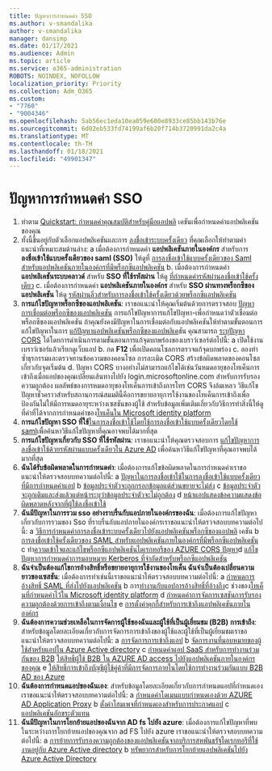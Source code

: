 ```yaml
---
title: ปัญหาการกำหนดค่า SSO
ms.author: v-smandalika
author: v-smandalika
manager: dansimp
ms.date: 01/17/2021
ms.audience: Admin
ms.topic: article
ms.service: o365-administration
ROBOTS: NOINDEX, NOFOLLOW
localization_priority: Priority
ms.collection: Adm_O365
ms.custom:
- "7760"
- "9004346"
ms.openlocfilehash: 5ab56ec1eda10ea059e600e8933ce85bb143b76e
ms.sourcegitcommit: 6d02eb533fd74199af6b20f714b3720991da2c4a
ms.translationtype: MT
ms.contentlocale: th-TH
ms.lasthandoff: 01/18/2021
ms.locfileid: "49901347"
---
```

# <a name="sso-configuration-issues"></a>ปัญหาการกำหนดค่า SSO

1. ทำตาม [Quickstart: กำหนดค่าคุณสมบัติสำหรับคู่มือแอปพลิ](https://docs.microsoft.com/azure/active-directory/manage-apps/add-application-portal-configure) เคชันเพื่อกำหนดค่าแอปพลิเคชันของคุณ
2. ทั้งนี้ขึ้นอยู่กับตัวเลือกแอปพลิเคชันและการ [ลงชื่อเข้าระบบครั้งเดียว](https://docs.microsoft.com/azure/active-directory/manage-apps/sso-options) ที่คุณเลือกให้ทำตามคำแนะนำที่เหมาะสมด้านล่าง: a เมื่อต้องการกำหนดค่า **แอปพลิเคชันภายในองค์กร** สำหรับการ **ลงชื่อเข้าใช้แบบครั้งเดียวของ saml (SSO)** ให้ดูที่ [การลงชื่อเข้าใช้แบบครั้งเดียวของ Saml สำหรับแอปพลิเคชันภายในองค์กรที่มีพร็อกซีแอปพลิเคชัน](https://docs.microsoft.com/azure/active-directory/manage-apps/application-proxy-configure-single-sign-on-on-premises-apps)
    b. เมื่อต้องการกำหนดค่า **แอปพลิเคชันระบบคลาวด์** สำหรับ **SSO ที่ใช้รหัสผ่าน** ให้ดู [ที่กำหนดค่ารหัสผ่านลงชื่อเข้าใช้ครั้งเดียว](https://docs.microsoft.com/azure/active-directory/manage-apps/configure-password-single-sign-on-non-gallery-applications)
    c. เมื่อต้องการกำหนดค่า **แอปพลิเคชันภายในองค์กร** สำหรับ **SSO ผ่านทางพร็อกซีของแอปพลิเคชัน** ให้ดู [รหัสผ่านลิ่วสำหรับการลงชื่อเข้าใช้ครั้งเดียวด้วยพร็อกซีแอปพลิเคชัน](https://docs.microsoft.com/azure/active-directory/manage-apps/application-proxy-configure-single-sign-on-password-vaulting)
3. **การแก้ไขปัญหาพร็อกซีของแอปพลิเคชัน**: เราขอแนะนำให้คุณเริ่มต้นด้วยการตรวจสอบ [ปัญหาการเชื่อมต่อพร็อกซีของแอปพลิเคชัน](https://docs.microsoft.com/azure/active-directory/manage-apps/application-proxy-debug-connectors) การแก้ไขปัญหาการแก้ไขปัญหา-เพื่อกำหนดว่าตัวเชื่อมต่อพร็อกซีของแอปพลิเคชัน ถ้าคุณยังคงมีปัญหาในการเชื่อมต่อกับแอปพลิเคชันให้ทำตามขั้นตอนการแก้ไขปัญหาในการ [แก้ปัญหาแอปพลิเคชันพร็อกซีของแอปพลิเค](https://docs.microsoft.com/azure/active-directory/manage-apps/application-proxy-debug-apps)ชัน คุณสามารถ [ระบุปัญหา CORS](https://docs.microsoft.com/azure/active-directory/manage-apps/application-proxy-understand-cors-issues#understand-and-identify-cors-issues) ได้โดยการดำเนินการตามขั้นตอนการแก้จุดบกพร่องของเบราว์เซอร์ต่อไปนี้: a เปิดใช้งานเบราว์เซอร์แล้วเรียกดูเว็บแอป
    b. กด **F12** เพื่อเปิดคอนโซลการตรวจแก้จุดบกพร่อง
    c. ลองทำซ้ำธุรกรรมและตรวจทานข้อความของคอนโซล การละเมิด CORS สร้างข้อผิดพลาดของคอนโซลเกี่ยวกับจุดเริ่มต้น
    d. ปัญหา CORS บางอย่างไม่สามารถแก้ไขได้เช่นวันหมดอายุของโทเค็นการเข้าถึงเมื่อแอปของคุณเปลี่ยนเส้นทางไปยัง login.microsoftonline.com สำหรับการรับรองความถูกต้อง ผลลัพธ์ของการหมดอายุของโทเค็นการเข้าถึงการโทร CORS จึงล้มเหลว วิธีแก้ไขปัญหาชั่วคราวสำหรับสถานการณ์สมมตินี้คือการขยายอายุการใช้งานของโทเค็นการเข้าถึงเพื่อป้องกันไม่ให้มีการหมดอายุระหว่างเซสชันของผู้ใช้ สำหรับข้อมูลเพิ่มเติมเกี่ยวกับวิธีการทำสิ่งนี้ให้ดูที่ค่าที่ได้จากการกำหนดค่าของ[โทเค็นใน Microsoft identity platform](https://docs.microsoft.com/azure/active-directory/develop/active-directory-configurable-token-lifetimes)
4. **การแก้ไขปัญหา SSO ที่ใช้**[ในการลงชื่อเข้าใช้โดยใช้การลงชื่อเข้าใช้แบบครั้งเดียวโดยใช้ saml](https://docs.microsoft.com/azure/active-directory/manage-apps/application-sign-in-problem-federated-sso-gallery)เพื่อค้นหาวิธีแก้ไขปัญหาที่คุณอาจพบได้มากที่สุด
5. **การแก้ไขปัญหาเกี่ยวกับ SSO ที่ใช้รหัสผ่าน**: เราขอแนะนำให้คุณตรวจสอบการ [แก้ไขปัญหาการลงชื่อเข้าใช้ด้วยรหัสผ่านแบบครั้งเดียวใน Azure AD](https://docs.microsoft.com/azure/active-directory/manage-apps/troubleshoot-password-based-sso) เพื่อค้นหาวิธีแก้ไขปัญหาที่คุณอาจพบได้มากที่สุด
6. **ฉันได้รับข้อผิดพลาดในการกำหนดค่า**: เมื่อต้องการแก้ไขข้อผิดพลาดในการกำหนดค่าเราขอแนะนำให้ตรวจสอบบทความต่อไปนี้: a [ปัญหาในการลงชื่อเข้าใช้ในการลงชื่อเข้าใช้แบบครั้งเดียวที่มีการกำหนดค่าแอป](https://docs.microsoft.com/azure/active-directory/manage-apps/application-sign-in-problem-federated-sso-gallery) b [ข้อมูลประจำตัวจะถูกกรอกข้อมูลแต่ส่วนขยายจะไม่ส่ง](https://docs.microsoft.com/azure/active-directory/manage-apps/troubleshoot-password-based-sso#credentials-are-filled-in-but-the-extension-does-not-submit-them) c [ข้อมูลประจำตัวจะถูกเติมและส่งแล้วแต่หน้าระบุว่าข้อมูลประจำตัวจะไม่ถูกต้อง](https://docs.microsoft.com/azure/active-directory/manage-apps/troubleshoot-password-based-sso) d [หน้าแอปแสดงข้อความแสดงข้อผิดพลาดหลังจากที่ผู้ใช้ลงชื่อเข้าใช้](https://docs.microsoft.com/azure/active-directory/manage-apps/application-sign-in-problem-application-error)
7. **ฉันมีปัญหาในการรวม sso อย่างราบรื่นกับแอปภายในองค์กรของฉัน**: เมื่อต้องการแก้ไขปัญหาเกี่ยวกับการรวมของ Sso ที่ราบรื่นกับแอปภายในองค์กรเราขอแนะนำให้ตรวจสอบบทความต่อไปนี้: a [วิธีการกำหนดค่าการลงชื่อเข้าระบบครั้งเดียวไปยังแอปพลิเคชันพร็อกซีของแอปพลิ](https://docs.microsoft.com/azure/active-directory/manage-apps/application-proxy-config-sso-how-to) เคชัน b [การลงชื่อเข้าใช้ครั้งเดียวของ SAML สำหรับแอปพลิเคชันภายในองค์กรที่มีพร็อกซีแอปพลิเคชัน](https://docs.microsoft.com/azure/active-directory/manage-apps/application-proxy-configure-single-sign-on-on-premises-apps) c ทำ[ความเข้าใจและแก้ไขพร็อกซีแอปพลิเคชันไดเรกทอรีของ AZURE CORS ปัญหา](https://docs.microsoft.com/azure/active-directory/manage-apps/application-proxy-understand-cors-issues#solutions-for-application-proxy-cors-issues)d [แก้ไขปัญหาการกำหนดค่าการมอบหมาย Kerberos ที่จำกัดสำหรับพร็อกซีแอปพลิเคชัน](https://docs.microsoft.com/azure/active-directory/manage-apps/application-proxy-back-end-kerberos-constrained-delegation-how-to)
8. **ฉันจำเป็นต้องแก้ไขการอ้างสิทธิ์หรือขยายอายุการใช้งานของโทเค็น ฉันจำเป็นต้องเปลี่ยนความยาวของเซสชัน**: เมื่อต้องการทำเช่นนี้เราขอแนะนำให้ตรวจสอบบทความต่อไปนี้: a [กำหนดการอ้างสิทธิ์ SAML ที่ส่งไปยังแอปพลิเคชัน](https://docs.microsoft.com/azure/active-directory/develop/active-directory-claims-mapping) b การ[ทำงานกับแอปการอ้างสิทธิ์ที่อ้างถึง](https://docs.microsoft.com/azure/active-directory/manage-apps/application-proxy-configure-for-claims-aware-applications)c ช่วงของ[โทเค็นที่กำหนดค่าไว้ใน Microsoft identity platform](https://docs.microsoft.com/azure/active-directory/develop/active-directory-configurable-token-lifetimes) d [กำหนดค่าการจัดการเซสชันการรับรองความถูกต้องด้วยการเข้าถึงตามเงื่อนไข](https://docs.microsoft.com/azure/active-directory/conditional-access/howto-conditional-access-session-lifetime) e [การตั้งค่าคุกกี้สำหรับการเข้าถึงแอปพลิเคชันภายในองค์กร](https://docs.microsoft.com/azure/active-directory/manage-apps/application-proxy-configure-cookie-settings)
9. **ฉันต้องการความช่วยเหลือในการจัดการผู้ใช้ของฉันและผู้ใช้ที่เป็นผู้เยี่ยมชม (B2B) การเข้าถึง**: สำหรับข้อมูลโดยละเอียดเกี่ยวกับการจัดการการเข้าถึงของผู้ใช้และผู้ใช้ที่เป็นผู้เยี่ยมชมเราขอแนะนำให้ตรวจสอบบทความต่อไปนี้: a [การจัดการการเข้าถึงแอป](https://docs.microsoft.com/azure/active-directory/manage-apps/what-is-access-management) b [จัดการงานที่มอบหมายของผู้ใช้สำหรับแอปใน Azure Active directory](https://docs.microsoft.com/azure/active-directory/manage-apps/assign-user-or-group-access-portal) c [กำหนดค่าแอป SaaS สำหรับการทำงานร่วมกันของ B2B](https://docs.microsoft.com/azure/active-directory/external-identities/configure-saas-apps) [ให้สิทธิ์ผู้ใช้ B2B ใน AZURE AD access ไปยังแอปพลิเคชันภายในองค์กรของคุณ](https://docs.microsoft.com/azure/active-directory/external-identities/configure-saas-apps) e [ให้สิทธิ์การเข้าถึงบัญชีผู้ใช้คู่ค้าที่มีการจัดการภายในโดยใช้การทำงานร่วมกันแบบ B2B AD ของ Azure](https://docs.microsoft.com/azure/active-directory/external-identities/hybrid-on-premises-to-cloud)
10. **ฉันต้องการกำหนดแอปของฉันเอง**: สำหรับข้อมูลโดยละเอียดเกี่ยวกับการกำหนดแอปที่กำหนดเองเราขอแนะนำให้ตรวจสอบบทความต่อไปนี้: a [กำหนดค่าโดเมนแบบกำหนดเองด้วย AZURE AD Application Proxy](https://docs.microsoft.com/azure/active-directory/manage-apps/application-proxy-configure-custom-domain) b [ตั้งค่าโฮมเพจที่กำหนดเองสำหรับการประกาศแอป](https://docs.microsoft.com/azure/active-directory/manage-apps/application-proxy-configure-custom-home-page) c [แอปพลิเคชันอักขระตัวแทน](https://docs.microsoft.com/azure/active-directory/manage-apps/application-proxy-wildcard)
11. **ฉันมีปัญหาในการโยกย้ายแอปของฉันจาก AD fs ไปยัง azure**: เมื่อต้องการแก้ไขปัญหาที่พบในระหว่างการโยกย้ายแอปของคุณจาก ad FS ไปยัง azure เราขอแนะนำให้ตรวจสอบบทความต่อไปนี้: a [การย้ายการรับรองความถูกต้องของแอปพลิเคชันจากบริการสหพันธรัฐไดเรกทอรีที่ใช้งานอยู่กับ Azure Active directory](https://docs.microsoft.com/azure/active-directory/manage-apps/migrate-adfs-apps-to-azure) b [ทรัพยากรสำหรับการโยกย้ายแอปพลิเคชันไปยัง Azure Active Directory](https://docs.microsoft.com/azure/active-directory/manage-apps/migration-resources)

